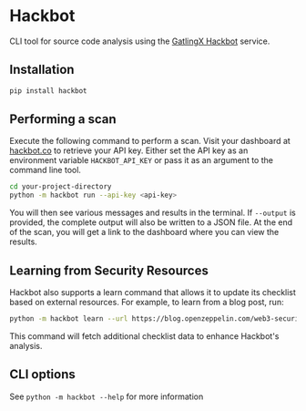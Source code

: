# Hackbot

CLI tool for source code analysis using the [GatlingX Hackbot](https://hackbot.co/) service.

## Installation

```bash
pip install hackbot
```

## Performing a scan
Execute the following command to perform a scan.
Visit your dashboard at [hackbot.co](https://hackbot.co/dashboard/api-keys/) to retrieve your API key.
Either set the API key as an environment variable `HACKBOT_API_KEY` or pass it as an argument to the command line tool.

```bash
cd your-project-directory
python -m hackbot run --api-key <api-key>
```

You will then see various messages and results in the terminal. If `--output` is provided, the complete output will also be written to a JSON file.
At the end of the scan, you will get a link to the dashboard where you can view the results.

## Learning from Security Resources
Hackbot also supports a learn command that allows it to update its checklist based on external resources.
For example, to learn from a blog post, run:

```bash
python -m hackbot learn --url https://blog.openzeppelin.com/web3-security-auditors-2024-rewind
```

This command will fetch additional checklist data to enhance Hackbot's analysis.

## CLI options
See `python -m hackbot --help` for more information
